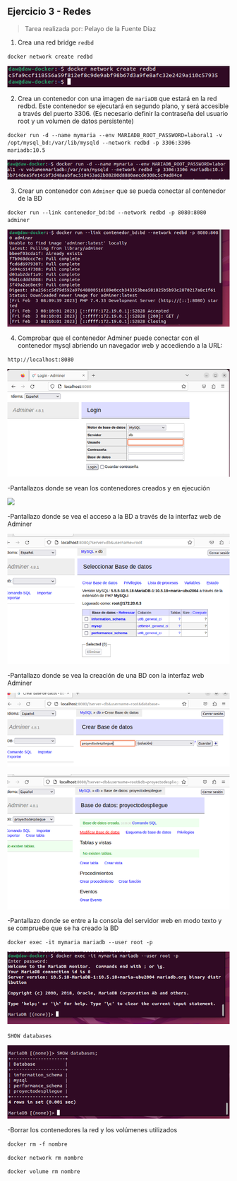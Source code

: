 ## Ejercicio 3 - Redes

> Tarea realizada por: Pelayo de la Fuente Díaz

1. Crea una red bridge `redbd`

`docker network create redbd`

![](imagenesRedes/imagen1.png)


2. Crea un contenedor con una imagen de `mariaDB` que estará en la red redbd. Este
contenedor se ejecutará en segundo plano, y será accesible a través del puerto 3306. (Es
necesario definir la contraseña del usuario root y un volumen de datos persistente)

`docker run -d --name mymaria --env MARIADB_ROOT_PASSWORD=laboral1 -v /opt/mysql_bd:/var/lib/mysqld --network redbd -p 3306:3306 mariadb:10.5`

![](imagenesRedes/imagen2.png)


3. Crear un contenedor con `Adminer` que se pueda conectar al contenedor de la BD

`docker run --link contenedor_bd:bd --network redbd -p 8080:8080 adminer`

![](imagenesRedes/imagen3.png)


4. Comprobar que el contenedor Adminer puede conectar con el contenedor mysql abriendo un navegador web y accediendo a la URL:


`http://localhost:8080`

![](imagenesRedes/imagen4.png)


-Pantallazos donde se vean los contenedores creados y en ejecución

![](imagenesRedes/ìmagen5.png)


-Pantallazo donde se vea el acceso a la BD a través de la interfaz web de Adminer

![](imagenesRedes/imagen6.png)


-Pantallazo donde se vea la creación de una BD con la interfaz web Adminer

![](imagenesRedes/imagen7.png)

![](imagenesRedes/imagen8.png)


-Pantallazo donde se entre a la consola del servidor web en modo texto y se compruebe que se ha creado la BD

`docker exec -it mymaria mariadb --user root -p`

![](imagenesRedes/imagen9.png)

`SHOW databases`

![](imagenesRedes/imagen10.png)


-Borrar los contenedores la red y los volúmenes utilizados

`docker rm -f nombre`

`docker network rm nombre`

`docker volume rm nombre`
